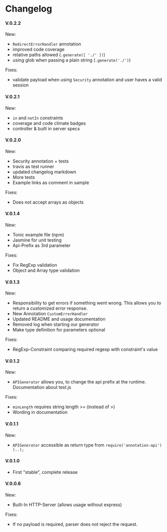 # Changelog

#### V.0.2.2
New:
- `RedirectErrorHandler` annotation
- improved code coverage
- relative paths allowed (`.generate([ './' ])`)
- using glob when passing a plain string (`.generate('./')`)

Fixes:
- validate payload when using `Security` annotation and user haves a valid session

#### V.0.2.1
New:
- `in` and `notIn` constraints
- coverage and code climate badges
- controller & built in server specs

#### V.0.2.0
New:
- Security annotation + tests
- travis as test runner
- updated changelog markdown
- More tests
- Example links as comment in sample

Fixes:
- Does not accept arrays as objects

#### V.0.1.4
New:
- Tonic example file (npm)
- Jasmine for unit testing
- Api-Prefix as 3rd parameter

Fixes:
- Fix RegExp validation
- Object and Array type validation

#### V.0.1.3
New:  
- Responsibility to get errors if something went wrong. This allows you to return a customized error response.  
- New Annotation `CustomErrorHandler`  
- Updated README and usage documentation  
- Removed log when starting our generator  
- Make type definition for parameters optional 

Fixes:  
- RegExp-Constraint comparing required regexp with constraint's value 

#### V.0.1.2
New:  
- `APIGenerator` allows you, to change the api prefix at the runtime.  
Documentation about test.js

Fixes:  
- `minLength` requires string length >= (instead of >)  
- Wording in documentation

#### V.0.1.1
New:  
- `APIGenerator` accessible as return type from `require('annotation-api')(..);`

#### V.0.1.0 
- First "stable", complete release

#### V.0.0.6
New:  
- Built-In HTTP-Server (allows usage without express)

Fixes:  
- If no payload is required, parser does not reject the request.

